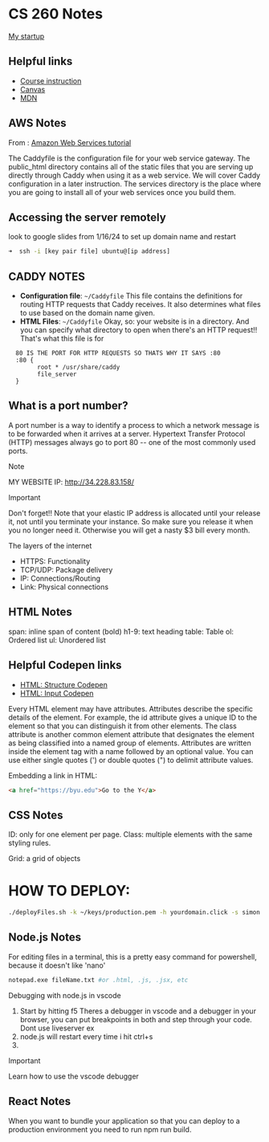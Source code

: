 # CS 260 Notes

[My startup](https://simon.cs260.click)

## Helpful links

- [Course instruction](https://github.com/webprogramming260)
- [Canvas](https://byu.instructure.com)
- [MDN](https://developer.mozilla.org)


## AWS Notes
From : [Amazon Web Services tutorial](https://github.com/webprogramming260/.github/blob/main/profile/webServers/amazonWebServicesEc2/amazonWebServicesEc2.md)
<!-- I don't quite understand this yet so I'm going to save it for later.-->
The Caddyfile is the configuration file for your web service gateway. The public_html directory contains all of the static files that you are serving up directly through Caddy when using it as a web service. We will cover Caddy configuration in a later instruction. The services directory is the place where you are going to install all of your web services once you build them.

## Accessing the server remotely
look to google slides from 1/16/24 to set up domain name and restart

```sh
➜  ssh -i [key pair file] ubuntu@[ip address]
```
## CADDY NOTES
- **Configuration file**: `~/Caddyfile`
  This file contains the definitions for routing HTTP requests that Caddy receives. It also determines what files to use based on the domain name given.
- **HTML Files**: `~/Caddyfile`
  Okay, so: your website is in a directory. And you can specify what directory to open when there's an HTTP request!! That's what this file is for
```
  80 IS THE PORT FOR HTTP REQUESTS SO THATS WHY IT SAYS :80 
  :80 {
        root * /usr/share/caddy
        file_server
  }
```
## What is a port number?
A port number is a way to identify a process to which a network message is to be forwarded when it arrives at a server. Hypertext Transfer Protocol (HTTP) messages always go to port 80 -- one of the most commonly used ports.
>[!NOTE]
> MY WEBSITE IP: http://34.228.83.158/

>[!IMPORTANT]
>Don't forget!!
Note that your elastic IP address is allocated until your release it, not until you terminate your instance. So make sure you release it when you no longer need it. Otherwise you will get a nasty $3 bill every month.

The layers of the internet
- HTTPS: Functionality
- TCP/UDP: Package delivery
- IP: Connections/Routing
- Link: Physical connections

## HTML Notes

span: inline span of content (bold)
h1-9: text heading
table: Table
ol: Ordered list
ul: Unordered list

## Helpful Codepen links
- [HTML: Structure Codepen](https://codepen.io/codingdork/pen/EaYdmeP)
- [HTML: Input Codepen](https://codepen.io/codingdork/pen/ZYzqyLW)

Every HTML element may have attributes. Attributes describe the specific details of the element. For example, the id attribute gives a unique ID to the element so that you can distinguish it from other elements. The class attribute is another common element attribute that designates the element as being classified into a named group of elements. Attributes are written inside the element tag with a name followed by an optional value. You can use either single quotes (') or double quotes (") to delimit attribute values.

Embedding a link in HTML:
```html
<a href="https://byu.edu">Go to the Y</a>
```
## CSS Notes

ID: only for one element per page. 
Class: multiple elements with the same styling rules.

Grid: a grid of objects

# HOW TO DEPLOY:

  ```sh
  ./deployFiles.sh -k ~/keys/production.pem -h yourdomain.click -s simon
  ```
## Node.js Notes

For editing files in a terminal, this is a pretty easy command for powershell, because it doesn't like 'nano'
  ```sh
  notepad.exe fileName.txt #or .html, .js, .jsx, etc
  ```
Debugging with node.js in vscode 
1. Start by hitting f5
   Theres a debugger in vscode and a debugger in your browser, you can put breakpoints in both and step through your code.
   Dont use liveserver ex
2. node.js will restart every time i hit ctrl+s
3. 


> [!IMPORTANT]
> Learn how to use the vscode debugger
## React Notes
When you want to bundle your application so that you can deploy to a production environment you need to run npm run build.

